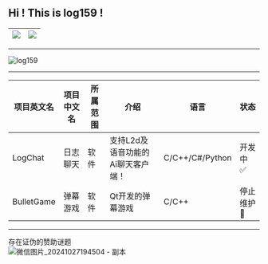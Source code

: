 ## Hi ! This is log159 !

<table>
  <thead>
    <tr>
      <th>
        <img src="https://github-readme-stats.vercel.app/api?username=log159&show_icons=true&icon_color=CE1D2D&text_color=718096&bg_color=ffffff&hide_title=true"/>
      </th>
      <th>
        <img src="https://github-readme-stats.vercel.app/api/top-langs/?username=log159&layout=compact">
      </th>
    </tr>
  </thead>
</table>

---

![log159](https://count.getloli.com/get/@log159#pic_center)

---
|项目英文名|项目中文名|所属范围|介绍|语言|状态|
|---|---|---|---|---|---|
|LogChat|日志聊天|软件|支持L2d及语音功能的Ai聊天客户端！|C/C++/C#/Python|开发中 :white_check_mark:
|BulletGame|弹幕游戏|软件|Qt开发的弹幕游戏|C/C++|停止维护 :red_circle:

---
存在证伪的赞助谜题  
![微信图片_20241027194504 - 副本](https://github.com/user-attachments/assets/2ce5d7ee-bdcf-4e25-b877-4a58c767d611)
